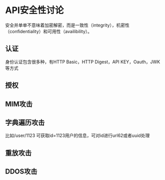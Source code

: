 # API安全性讨论

安全并单单不意味着加密解密，而是一致性（integrity），机密性（confidentiality）和可用性（availibility）。

## 认证

身份认证包含很多种，有HTTP Basic，HTTP Digest，API KEY，Oauth，JWK等方式

## 授权

## MIM攻击

## 字典遍历攻击

比如/user/1123 可获取id=1123用户的信息，可对id进行url62或者uuid处理

## 重放攻击

## DDOS攻击
